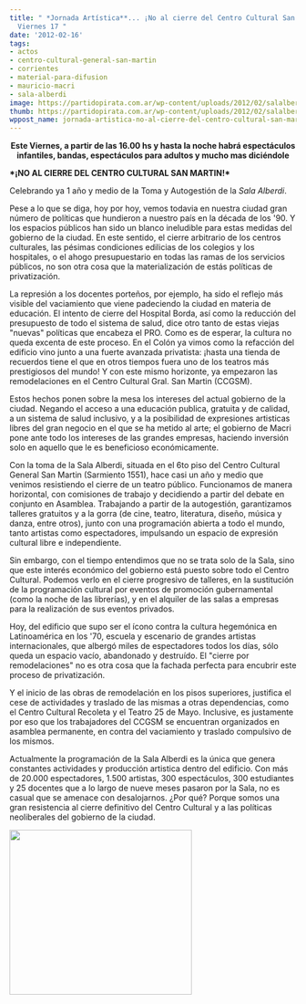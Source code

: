 ```yaml
---
title: " *Jornada Artística**... ¡No al cierre del Centro Cultural San Martin!**-
  Viernes 17 "
date: '2012-02-16'
tags:
- actos
- centro-cultural-general-san-martin
- corrientes
- material-para-difusion
- mauricio-macri
- sala-alberdi
image: https://partidopirata.com.ar/wp-content/uploads/2012/02/salalberdi.jpg
thumb: https://partidopirata.com.ar/wp-content/uploads/2012/02/salalberdi-150x150.jpg
wppost_name: jornada-artistica-no-al-cierre-del-centro-cultural-san-martin-vierne-17
---
```


<p style="text-align: center;"><strong>Este Viernes, a partir de las 16.00 hs y hasta la noche habrá espectáculos</strong> <strong>infantiles, bandas, espectáculos para adultos y mucho mas diciéndole</strong></p>
<strong>*¡NO AL CIERRE DEL CENTRO CULTURAL SAN MARTIN!*</strong>

Celebrando ya 1 año y medio de la Toma y Autogestión de la *Sala Alberdi*.

Pese a lo que se diga, hoy por hoy, vemos todavia en nuestra ciudad gran número de políticas que hundieron a nuestro país en la década de los '90. Y los espacios públicos han sido un blanco ineludible para estas medidas del gobierno de la ciudad. En este sentido, el cierre arbitrario de los centros culturales, las pésimas condiciones edilicias de los colegios y los hospitales, o el ahogo presupuestario en todas las ramas de los servicios públicos, no son otra cosa que la materialización de estás políticas de
privatización.

La represión a los docentes porteños, por ejemplo, ha sido el reflejo más visible del vaciamiento que viene padeciendo la ciudad en materia de educación. El intento de cierre del Hospital Borda, así como la reducción del presupuesto de todo el sistema de salud, dice otro tanto de estas viejas "nuevas" políticas que encabeza el PRO. Como es de esperar, la cultura no queda excenta de este proceso. En el Colón ya vimos como la refacción del edificio vino junto a una fuerte avanzada privatista: ¡hasta una tienda de recuerdos tiene el que en otros tiempos fuera uno de los teatros más prestigiosos del mundo! Y con este mismo horizonte, ya empezaron las remodelaciones en el Centro Cultural Gral. San Martin (CCGSM).

Estos hechos ponen sobre la mesa los intereses del actual gobierno de la ciudad. Negando el acceso a una educación publica, gratuita y de calidad, a un sistema de salud inclusivo, y a la posibilidad de expresiones artisticas libres del gran negocio en el que se ha metido al arte; el gobierno de Macri pone ante todo los intereses de las grandes empresas, haciendo inversión solo en aquello que le es beneficioso económicamente.

Con la toma de la Sala Alberdi, situada en el 6to piso del Centro Cultural General San Martin (Sarmiento 1551), hace casi un año y medio que venimos resistiendo el cierre de un teatro público. Funcionamos de manera horizontal, con comisiones de trabajo y decidiendo a partir del debate en conjunto en Asamblea. Trabajando a partir de la autogestión, garantizamos talleres gratuitos y a la gorra (de cine, teatro, literatura, diseño, música y danza, entre otros), junto con una programación abierta a todo el mundo, tanto artistas como espectadores, impulsando un espacio de expresión cultural libre e independiente.

Sin embargo, con el tiempo entendimos que no se trata solo de la Sala, sino que este interés económico del gobierno está puesto sobre todo el Centro Cultural. Podemos verlo en el cierre progresivo de talleres, en la sustitución de la programación cultural por eventos de promoción gubernamental (como la noche de las librerías), y en el alquiler de las salas a empresas para la realización de sus eventos privados.

Hoy, del edificio que supo ser el ícono contra la cultura hegemónica en Latinoamérica en los '70, escuela y escenario de grandes artistas internacionales, que albergó miles de espectadores todos los días, sólo queda un espacio vacío, abandonado y destruído. El "cierre por remodelaciones" no es otra cosa que la fachada perfecta para encubrir este proceso de privatización.

Y el inicio de las obras de remodelación en los pisos superiores, justifica el cese de actividades y traslado de las mismas a otras dependencias, como el Centro Cultural Recoleta y el Teatro 25 de Mayo. Inclusive, es justamente por eso que los trabajadores del CCGSM se encuentran organizados en asamblea permanente, en contra del vaciamiento y traslado compulsivo de los mismos.

Actualmente la programación de la Sala Alberdi es la única que genera constantes actividades y producción artistica dentro del edificio. Con más de 20.000 espectadores, 1.500 artistas, 300 espectáculos, 300 estudiantes y 25 docentes que a lo largo de nueve meses pasaron por la Sala, no es casual que se amenace con desalojarnos. ¿Por qué? Porque somos una gran resistencia al cierre definitivo del Centro Cultural y a las políticas neoliberales del gobierno de la ciudad.

<a href="https://partidopirata.com.ar/wp-content/uploads/2012/02/salalberdi.jpg"><img class="aligncenter size-full wp-image-3195" title="Sala Alberdi" src="https://partidopirata.com.ar/wp-content/uploads/2012/02/salalberdi.jpg" alt="" width="320" height="289" /></a>

